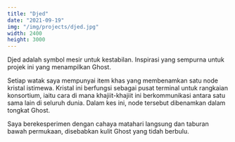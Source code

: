 ```yaml
---
title: "Djed"
date: "2021-09-19"
img: "/img/projects/djed.jpg"
width: 2400
height: 3000
---
```


Djed adalah symbol mesir untuk kestabilan. Inspirasi yang sempurna untuk projek ini yang menampilkan Ghost.

Setiap watak saya mempunyai item khas yang membenamkan satu node kristal istimewa. Kristal ini berfungsi sebagai pusat terminal untuk rangkaian konsortium, iaitu cara di mana khajiit-khajiit ini berkommunikasi antara satu sama lain di seluruh dunia. Dalam kes ini, node tersebut dibenamkan dalam tongkat Ghost.

Saya berekesperimen dengan cahaya matahari langsung dan taburan bawah permukaan, disebabkan kulit Ghost yang tidah berbulu.
